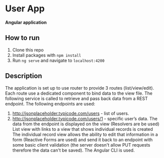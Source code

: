 # User App

**Angular application**

## How to run

1. Clone this repo
2. Install packages with `npm install`
3. Run `ng serve` and navigate to `localhost:4200`

## Description

The application is set up to use router to provide 3 routes (list/view/edit).
Each route use a dedicated component to bind data to the view file. 
The following service is called to retrieve and pass back data from a REST endpoint. The following endpoints are used:
1. http://jsonplaceholder.typicode.com/users - list of users.
2. http://jsonplaceholder.typicode.com/users/1 - specific user’s data.
The data from the endpoint is displayed on the view (Resolvers are be used)
List view with links to a view that shows individual records is created
The individual record view allows the ability to edit that information in a form (Reactive Forms are used) and send it back to an endpoint with some basic client validation (the server doesn't allow PUT requests therefore the data can't be saved).
The Angular CLI is used.